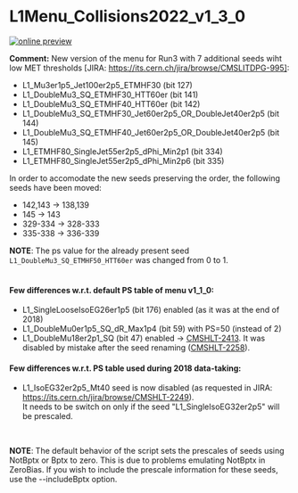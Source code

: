 # L1Menu_Collisions2022_v1_3_0

[![online preview](https://img.shields.io/badge/Online%20preview-click%20here-blue)](https://htmlpreview.github.io/?https://github.com/cms-l1-dpg/L1MenuRun3/blob/master/development/L1Menu_Collisions2022_v1_3_0/L1Menu_Collisions2022_v1_3_0.html)

**Comment:** 
New version of the menu for Run3 with 7 additional seeds wiht low MET thresholds [JIRA: https://its.cern.ch/jira/browse/CMSLITDPG-995]:
   - L1_Mu3er1p5_Jet100er2p5_ETMHF30 (bit 127) 
   - L1_DoubleMu3_SQ_ETMHF30_HTT60er (bit 141) 
   - L1_DoubleMu3_SQ_ETMHF40_HTT60er (bit 142) 
   - L1_DoubleMu3_SQ_ETMHF30_Jet60er2p5_OR_DoubleJet40er2p5 (bit 144) 
   - L1_DoubleMu3_SQ_ETMHF40_Jet60er2p5_OR_DoubleJet40er2p5 (bit 145) 
   - L1_ETMHF80_SingleJet55er2p5_dPhi_Min2p1  (bit 334) 
   - L1_ETMHF80_SingleJet55er2p5_dPhi_Min2p6  (bit 335) 

In order to accomodate the new seeds preserving the order, the following seeds have been moved:
   - 142,143 -> 138,139
   - 145 -> 143
   - 329-334 -> 328-333
   - 335-338 -> 336-339
   
**NOTE**: The ps value for the already present seed `L1_DoubleMu3_SQ_ETMHF50_HTT60er` was changed from 0 to 1.
<br/>
<br/>

#### Few differences w.r.t. default PS table of menu v1_1_0:
- L1_SingleLooseIsoEG26er1p5 (bit 176) enabled (as it was at the end of 2018)
- L1_DoubleMu0er1p5_SQ_dR_Max1p4 (bit 59) with PS=50 (instead of 2)
- L1_DoubleMu18er2p1_SQ (bit 47) enabled -> [CMSHLT-2413](https://its.cern.ch/jira/browse/CMSHLT-2413). It was disabled by mistake after the seed renaming ([CMSHLT-2258](https://its.cern.ch/jira/browse/CMSHLT-2258)).
   
#### Few differences w.r.t. PS table used during 2018 data-taking:
- L1_IsoEG32er2p5_Mt40 seed is now disabled (as requested in JIRA: https://its.cern.ch/jira/browse/CMSHLT-2249). <br/>
  It needs to be switch on only if the seed "L1_SingleIsoEG32er2p5" will be prescaled. 
   
<br/>

**NOTE**: The default behavior of the script sets the prescales of seeds using NotBptx or Bptx to zero. This is due to problems emulating NotBptx in ZeroBias. If you wish to include the prescale information for these seeds, use the --includeBptx option.
